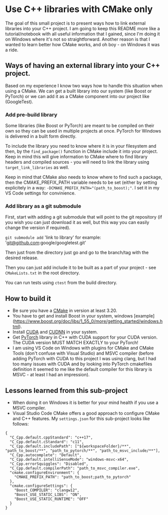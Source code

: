 # Use C++ libraries with CMake only

The goal of this small project is to present ways how to link external libraries into your C++ project. I am going to keep this README more like a tutorial/notebook with all useful information that I gained, since I'm doing it on Windows where it's not so straightforward. Another reason is that I wanted to learn better how CMake works, and oh boy - on Windows it was a ride.

## Ways of having an external library into your C++ project.

Based on my experience I know two ways how to handle this situation when using a CMake. We can get a built library into our system (like Boost or PyTorch) or we can add it as a CMake component into our project like (GoogleTest).

### Add pre-build library

Some libraries (like Boost or PyTorch) are meant to be compiled on their own so they can be used in multiple projects at once. PyTorch for Windows is delivered in a built form directly.

To include the library you need to know where it is in your filesystem and then, by the `find_package()` function in CMake include it into your project. Keep in mind this will give information to CMake where to find library headers and compiled sources - you will need to link the library using `target_link_libraries` as well.

Keep in mind that CMake also needs to know where to find such a package, then the CMAKE_PREFIX_PATH variable needs to be set (either by setting explicitely in a way: `-DCMAKE_PREFIX_PATH="(path_to_boost);"`. I set it in my VS Code settings for convinience.

### Add library as a git submodule

First, start with adding a git submodule that will point to the git repository (if you wish you can just download it as well, but this way you can easily change the version if required).

`git submodule add` 'link to library' for example: 'git@github.com:google/googletest.git'

Then just from the directory just go and go to the branch/tag with the desired release.

Then you can just add include it to be built as a part of your project - see `CMakeLists.txt` in the root directory.

You can run tests using `ctest` from the build directory.


## How to build it

* Be sure you have a [CMake](https://cmake.org/) in version at least 3.20.
* You have to get and install Boost in your system, windows [example]
(https://www.boost.org/doc/libs/1_55_0/more/getting_started/windows.html).
* Install [CUDA](https://developer.nvidia.com/cuda-downloads) and [CUDNN](https://docs.nvidia.com/deeplearning/cudnn/install-guide/index.html) in your system.
* Get [PyTorch](https://pytorch.org/get-started/locally/) library in C++ with CUDA support for your CUDA version. The CUDA version MUST MATCH EXACTLY to your PyTorch!
* I am using VS Code on Windows with plugins for CMake and CMake Tools (don't confuse with Visual Studio) and MSVC compiler (before adding PyTorch with CUDA to this project I was using clang, but I had too many issues with CUDA and by looking into PyTorch cmakefiles definition it seemed to me like the default compiler for this library is MSVC - at least I had an impression).

## Lessons learned from this sub-project

* When doing it on Windows it is better for your mind health if you use a MSVC compiler.
* Visual Studio Code CMake offers a good approach to configure CMake and C++ features. My `settings.json` for this sub-project looks like follows:
```
{
  "C_Cpp.default.cppStandard": "c++17",
  "C_Cpp.default.cStandard": "c11",
  "C_Cpp.default.includePath": ["${workspaceFolder}/**", "path_to_boost/**", "path_to_pytorch/**", "path_to_msvc_include/**"],
  "C_Cpp.autocomplete": "Default",
  "C_Cpp.default.intelliSenseMode": "windows-msvc-x64",
  "C_Cpp.errorSquiggles": "Disabled",
  "C_Cpp.default.compilerPath": "path_to_msvc_compiler.exe",
  "cmake.configureEnvironment": {
    "CMAKE_PREFIX_PATH": "path_to_boost;path_to_pytorch"
  },
  "cmake.configureSettings": {
    "Boost_COMPILER": "clangw12",
    "Boost_USE_STATIC_LIBS": "ON",
    "Boost_USE_STATIC_RUNTIME": "OFF"
  }
}
```